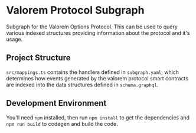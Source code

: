 # Valorem Protocol Subgraph 

Subgraph for the Valorem Options Protocol. This can be used to query various indexed structures 
providing information about the protocol and it's usage.

## Project Structure

`src/mappings.ts` contains the handlers defined in `subgraph.yaml`, which determines how events 
generated by the valorem protocol smart contracts are indexed into the data structures defined in
`schema.graphql`.

## Development Environment

You'll need `npm` installed, then run `npm install` to get the dependencies and `npm run build` to 
codegen and build the code.

